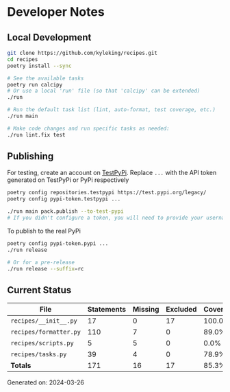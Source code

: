 # Developer Notes

## Local Development

```sh
git clone https://github.com/kyleking/recipes.git
cd recipes
poetry install --sync

# See the available tasks
poetry run calcipy
# Or use a local 'run' file (so that 'calcipy' can be extended)
./run

# Run the default task list (lint, auto-format, test coverage, etc.)
./run main

# Make code changes and run specific tasks as needed:
./run lint.fix test
```

## Publishing

For testing, create an account on [TestPyPi](https://test.pypi.org/legacy/). Replace `...` with the API token generated on TestPyPi or PyPi respectively

```sh
poetry config repositories.testpypi https://test.pypi.org/legacy/
poetry config pypi-token.testpypi ...

./run main pack.publish --to-test-pypi
# If you didn't configure a token, you will need to provide your username and password to publish
```

To publish to the real PyPi

```sh
poetry config pypi-token.pypi ...
./run release

# Or for a pre-release
./run release --suffix=rc
```

## Current Status

<!-- {cts} COVERAGE -->
| File                   |   Statements |   Missing |   Excluded | Coverage   |
|------------------------|--------------|-----------|------------|------------|
| `recipes/__init__.py`  |           17 |         0 |         17 | 100.0%     |
| `recipes/formatter.py` |          110 |         7 |          0 | 89.0%      |
| `recipes/scripts.py`   |            5 |         5 |          0 | 0.0%       |
| `recipes/tasks.py`     |           39 |         4 |          0 | 78.9%      |
| **Totals**             |          171 |        16 |         17 | 85.3%      |

Generated on: 2024-03-26
<!-- {cte} -->
